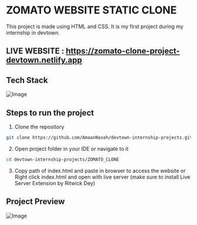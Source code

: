 # ZOMATO WEBSITE STATIC CLONE

This project is made using HTML and CSS. It is my first project during my internship in devtown.

## LIVE WEBSITE : https://zomato-clone-project-devtown.netlify.app

## Tech Stack

![Image](https://github.com/user-attachments/assets/e62cf648-b8a8-4da5-bc3d-f8ad58c28bb4)

## Steps to run the project

1. Clone the repository

```bash
git clone https://github.com/AmaanNaseh/devtown-internship-projects.git
```

2. Open project folder in your IDE or navigate to it

```bash
cd devtown-internship-projects/ZOMATO_CLONE
```

3. Copy path of index.html and paste in browser to access the website or Right click index.html and open with live server (make sure to install Live Server Extension by Ritwick Dey)

## Project Preview

![Image](https://github.com/user-attachments/assets/cad601db-7d54-461f-9628-8e501e5bc5fc)
